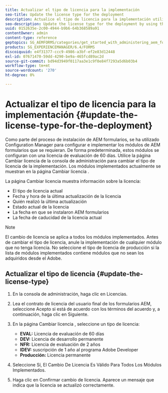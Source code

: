 ```yaml
---
title: Actualizar el tipo de licencia para la implementación
seo-title: Update the license type for the deployment
description: Actualice el tipo de licencia para la implementación utilizando la página Cambiar licencia en la consola de administración.
seo-description: Update the license type for the deployment by using the Change License page in administration console.
uuid: 0152635e-2c00-4944-b9b6-64b368589a91
contentOwner: admin
content-type: reference
geptopics: SG_AEMFORMS/categories/get_started_with_administering_aem_forms_on_jee
products: SG_EXPERIENCEMANAGER/6.4/FORMS
discoiquuid: e4f31377-ccc9-4986-a3bf-ef2e83d12448
exl-id: 07671470-59dd-4290-be9a-465fcd89ac2d
source-git-commit: bd94d3949f0117aa3e1c9f0e84f7293a5d6b03b4
workflow-type: tm+mt
source-wordcount: '270'
ht-degree: 0%

---
```


# Actualizar el tipo de licencia para la implementación {#update-the-license-type-for-the-deployment}

Como parte del proceso de instalación de AEM formularios, se ha utilizado Configuration Manager para configurar e implementar los módulos de AEM formularios que se requieran. De forma predeterminada, estos módulos se configuran con una licencia de evaluación de 60 días. Utilice la página Cambiar licencia de la consola de administración para cambiar el tipo de licencia de la implementación. Los módulos implementados actualmente se muestran en la página Cambiar licencia .

La página Cambiar licencia muestra información sobre la licencia:

* El tipo de licencia actual
* Fecha y hora de la última actualización de la licencia
* Quién realizó la última actualización
* Estado actual de la licencia
* La fecha en que se instalaron AEM formularios
* La fecha de caducidad de la licencia actual

>[!NOTE]
>
>El cambio de licencia se aplica a todos los módulos implementados. Antes de cambiar el tipo de licencia, anule la implementación de cualquier módulo que no tenga licencia. No seleccione el tipo de licencia de producción si la lista de módulos implementados contiene módulos que no sean los adquiridos desde el Adobe.

## Actualizar el tipo de licencia {#update-the-license-type}

1. En la consola de administración, haga clic en Licencias.
1. Lea el contrato de licencia del usuario final de los formularios AEM, seleccione Acepto si está de acuerdo con los términos del acuerdo y, a continuación, haga clic en Siguiente.
1. En la página Cambiar licencia , seleccione un tipo de licencia:

   * **EVAL:** Licencia de evaluación de 60 días
   * **DEV:** Licencia de desarrollo permanente
   * **NFR:** Licencia de evaluación de 2 años
   * **IDEV:** suscripción de 1 año al programa Adobe Developer
   * **Producción:** Licencia permanente

1. Seleccione Sí, El Cambio De Licencia Es Válido Para Todos Los Módulos Implementados.
1. Haga clic en Confirmar cambio de licencia. Aparece un mensaje que indica que la licencia se actualizó correctamente.
